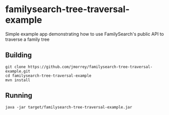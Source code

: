 # familysearch-tree-traversal-example
Simple example app demonstrating how to use FamilySearch's public API to traverse a family tree

## Building

```
git clone https://github.com/jmorrey/familysearch-tree-traversal-example.git
cd familysearch-tree-traversal-example
mvn install
```
## Running

```
java -jar target/familysearch-tree-traversal-example.jar
```